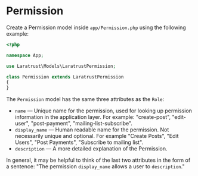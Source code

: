 # Permission

Create a Permission model inside `app/Permission.php` using the following example:

```php
<?php

namespace App;

use Laratrust\Models\LaratrustPermission;

class Permission extends LaratrustPermission
{
}
```

The `Permission` model has the same three attributes as the `Role`:

* `name` — Unique name for the permission, used for looking up permission information in the application layer. For example: "create-post", "edit-user", "post-payment", "mailing-list-subscribe".
* `display_name` — Human readable name for the permission. Not necessarily unique and optional. For example "Create Posts", "Edit Users", "Post Payments", "Subscribe to mailing list".
* `description` — A more detailed explanation of the Permission.

In general, it may be helpful to think of the last two attributes in the form of a sentence: "The permission `display_name` allows a user to `description`."
